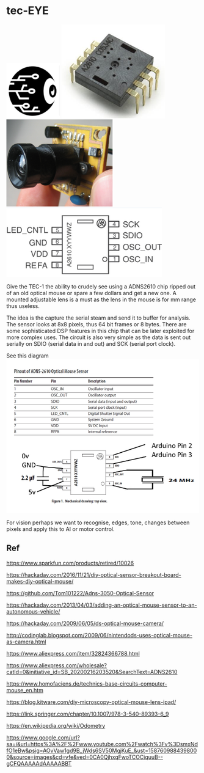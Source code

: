 # tec-EYE


![](https://github.com/SteveJustin1963/tec-EYE/blob/master/pics/eye-ball-bw.png)
![](https://github.com/SteveJustin1963/tec-EYE/blob/master/pics/chip1.png)
![](https://github.com/SteveJustin1963/tec-EYE/blob/master/pics/lens1.png)
![](https://github.com/SteveJustin1963/tec-EYE/blob/master/pics/pinout1.png)

Give the TEC-1 the ability to crudely see using a ADNS2610 chip ripped out of an old optical mouse or spare a few dollars and get a new one. A mounted adjustable lens is a must as the lens in the mouse is for mm range thus useless.

The idea is the capture the serial steam and send it to buffer for analysis. The sensor looks at 8x8 pixels, thus 64 bit frames or 8 bytes. There are some sophisticated DSP features in this chip that can be later exploited for more complex uses. The circuit is also very simple as the data is sent out serially on SDIO (serial data in and out) and SCK (serial port clock).

See this diagram ![](https://github.com/SteveJustin1963/tec-EYE/blob/master/pics/CCD.jpg)

For vision perhaps we want to recognise, edges, tone, changes between pixels and apply this to AI or motor control. 




## Ref

https://www.sparkfun.com/products/retired/10026

https://hackaday.com/2016/11/21/diy-optical-sensor-breakout-board-makes-diy-optical-mouse/

https://github.com/Tom101222/Adns-3050-Optical-Sensor

https://hackaday.com/2013/04/03/adding-an-optical-mouse-sensor-to-an-autonomous-vehicle/

https://hackaday.com/2009/06/05/ds-optical-mouse-camera/

http://codinglab.blogspot.com/2009/06/nintendods-uses-optical-mouse-as-camera.html

https://www.aliexpress.com/item/32824366788.html

https://www.aliexpress.com/wholesale?catId=0&initiative_id=SB_20200216203520&SearchText=ADNS2610

https://www.homofaciens.de/technics-base-circuits-computer-mouse_en.htm

https://blog.kitware.com/diy-microscopy-optical-mouse-lens-ipad/

https://link.springer.com/chapter/10.1007/978-3-540-89393-6_9

https://en.wikipedia.org/wiki/Odometry

https://www.google.com/url?sa=i&url=https%3A%2F%2Fwww.youtube.com%2Fwatch%3Fv%3DsmxNdfO1eBw&psig=AOvVaw1gd9B_jWds6SV50MgjKuE_&ust=1587609884398000&source=images&cd=vfe&ved=0CA0QjhxqFwoTCOCiquuB--gCFQAAAAAdAAAAABBT


